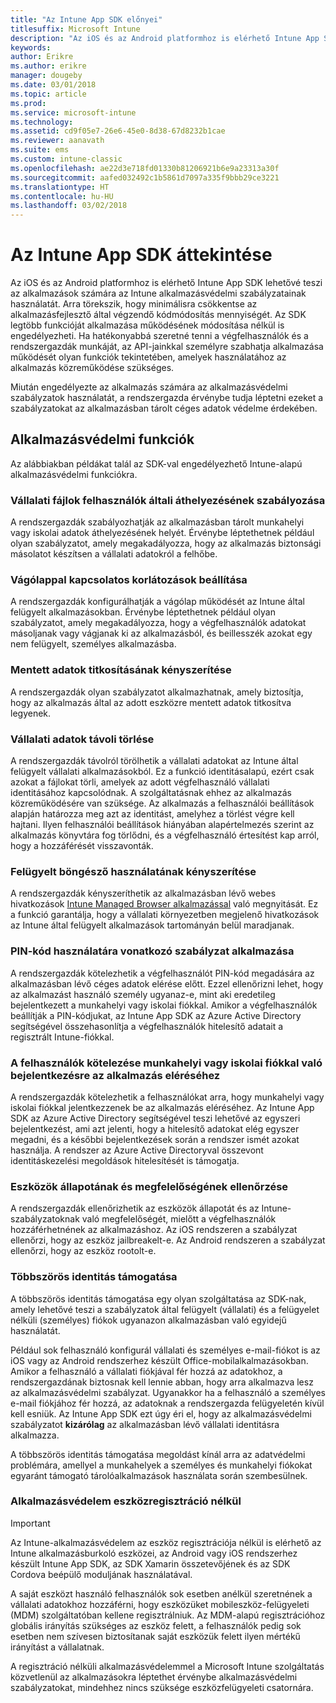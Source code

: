 ```yaml
---
title: "Az Intune App SDK előnyei"
titlesuffix: Microsoft Intune
description: "Az iOS és az Android platformhoz is elérhető Intune App SDK lehetővé teszi a Microsoft Intune mobilalkalmazás-felügyeleti funkcióinak használatát."
keywords: 
author: Erikre
ms.author: erikre
manager: dougeby
ms.date: 03/01/2018
ms.topic: article
ms.prod: 
ms.service: microsoft-intune
ms.technology: 
ms.assetid: cd9f05e7-26e6-45e0-8d38-67d8232b1cae
ms.reviewer: aanavath
ms.suite: ems
ms.custom: intune-classic
ms.openlocfilehash: ae22d3e718fd01330b81206921b6e9a23313a30f
ms.sourcegitcommit: aafed032492c1b5861d7097a335f9bbb29ce3221
ms.translationtype: HT
ms.contentlocale: hu-HU
ms.lasthandoff: 03/02/2018
---
```

# <a name="intune-app-sdk-overview"></a>Az Intune App SDK áttekintése
Az iOS és az Android platformhoz is elérhető Intune App SDK lehetővé teszi az alkalmazások számára az Intune alkalmazásvédelmi szabályzatainak használatát. Arra törekszik, hogy minimálisra csökkentse az alkalmazásfejlesztő által végzendő kódmódosítás mennyiségét. Az SDK legtöbb funkcióját alkalmazása működésének módosítása nélkül is engedélyezheti. Ha hatékonyabbá szeretné tenni a végfelhasználók és a rendszergazdák munkáját, az API-jainkkal személyre szabhatja alkalmazása működését olyan funkciók tekintetében, amelyek használatához az alkalmazás közreműködése szükséges.

Miután engedélyezte az alkalmazás számára az alkalmazásvédelmi szabályzatok használatát, a rendszergazda érvénybe tudja léptetni ezeket a szabályzatokat az alkalmazásban tárolt céges adatok védelme érdekében.

## <a name="app-protection-features"></a>Alkalmazásvédelmi funkciók

Az alábbiakban példákat talál az SDK-val engedélyezhető Intune-alapú alkalmazásvédelmi funkciókra.

### <a name="control-users-ability-to-move-corporate-files"></a>Vállalati fájlok felhasználók általi áthelyezésének szabályozása
A rendszergazdák szabályozhatják az alkalmazásban tárolt munkahelyi vagy iskolai adatok áthelyezésének helyét. Érvénybe léptethetnek például olyan szabályzatot, amely megakadályozza, hogy az alkalmazás biztonsági másolatot készítsen a vállalati adatokról a felhőbe.

### <a name="configure-clipboard-restrictions"></a>Vágólappal kapcsolatos korlátozások beállítása
A rendszergazdák konfigurálhatják a vágólap működését az Intune által felügyelt alkalmazásokban. Érvénybe léptethetnek például olyan szabályzatot, amely megakadályozza, hogy a végfelhasználók adatokat másoljanak vagy vágjanak ki az alkalmazásból, és beillesszék azokat egy nem felügyelt, személyes alkalmazásba.

### <a name="enforce-encryption-on-saved-data"></a>Mentett adatok titkosításának kényszerítése
A rendszergazdák olyan szabályzatot alkalmazhatnak, amely biztosítja, hogy az alkalmazás által az adott eszközre mentett adatok titkosítva legyenek.

### <a name="remotely-wipe-corporate-data"></a>Vállalati adatok távoli törlése
A rendszergazdák távolról törölhetik a vállalati adatokat az Intune által felügyelt vállalati alkalmazásokból. Ez a funkció identitásalapú, ezért csak azokat a fájlokat törli, amelyek az adott végfelhasználó vállalati identitásához kapcsolódnak. A szolgáltatásnak ehhez az alkalmazás közreműködésére van szüksége. Az alkalmazás a felhasználói beállítások alapján határozza meg azt az identitást, amelyhez a törlést végre kell hajtani. Ilyen felhasználói beállítások hiányában alapértelmezés szerint az alkalmazás könyvtára fog törlődni, és a végfelhasználó értesítést kap arról, hogy a hozzáférését visszavonták.

### <a name="enforce-the-use-of-a-managed-browser"></a>Felügyelt böngésző használatának kényszerítése
A rendszergazdák kényszeríthetik az alkalmazásban lévő webes hivatkozások [Intune Managed Browser alkalmazással](/intune-classic/deploy-use/manage-internet-access-using-managed-browser-policies) való megnyitását. Ez a funkció garantálja, hogy a vállalati környezetben megjelenő hivatkozások az Intune által felügyelt alkalmazások tartományán belül maradjanak.

### <a name="enforce-a-pin-policy"></a>PIN-kód használatára vonatkozó szabályzat alkalmazása
A rendszergazdák kötelezhetik a végfelhasználót PIN-kód megadására az alkalmazásban lévő céges adatok elérése előtt. Ezzel ellenőrizni lehet, hogy az alkalmazást használó személy ugyanaz-e, mint aki eredetileg bejelentkezett a munkahelyi vagy iskolai fiókkal. Amikor a végfelhasználók beállítják a PIN-kódjukat, az Intune App SDK az Azure Active Directory segítségével összehasonlítja a végfelhasználók hitelesítő adatait a regisztrált Intune-fiókkal.

### <a name="require-users-to-sign-in-with-work-or-school-account-for-app-access"></a>A felhasználók kötelezése munkahelyi vagy iskolai fiókkal való bejelentkezésre az alkalmazás eléréséhez
A rendszergazdák kötelezhetik a felhasználókat arra, hogy munkahelyi vagy iskolai fiókkal jelentkezzenek be az alkalmazás eléréséhez. Az Intune App SDK az Azure Active Directory segítségével teszi lehetővé az egyszeri bejelentkezést, ami azt jelenti, hogy a hitelesítő adatokat elég egyszer megadni, és a későbbi bejelentkezések során a rendszer ismét azokat használja. A rendszer az Azure Active Directoryval összevont identitáskezelési megoldások hitelesítését is támogatja.

### <a name="check-device-health-and-compliance"></a>Eszközök állapotának és megfelelőségének ellenőrzése
A rendszergazdák ellenőrizhetik az eszközök állapotát és az Intune-szabályzatoknak való megfelelőségét, mielőtt a végfelhasználók hozzáférhetnének az alkalmazáshoz. Az iOS rendszeren a szabályzat ellenőrzi, hogy az eszköz jailbreakelt-e. Az Android rendszeren a szabályzat ellenőrzi, hogy az eszköz rootolt-e.

### <a name="multi-identity-support"></a>Többszörös identitás támogatása
A többszörös identitás támogatása egy olyan szolgáltatása az SDK-nak, amely lehetővé teszi a szabályzatok által felügyelt (vállalati) és a felügyelet nélküli (személyes) fiókok ugyanazon alkalmazásban való egyidejű használatát.

Például sok felhasználó konfigurál vállalati és személyes e-mail-fiókot is az iOS vagy az Android rendszerhez készült Office-mobilalkalmazásokban. Amikor a felhasználó a vállalati fiókjával fér hozzá az adatokhoz, a rendszergazdának biztosnak kell lennie abban, hogy arra alkalmazva lesz az alkalmazásvédelmi szabályzat. Ugyanakkor ha a felhasználó a személyes e-mail fiókjához fér hozzá, az adatoknak a rendszergazda felügyeletén kívül kell esniük. Az Intune App SDK ezt úgy éri el, hogy az alkalmazásvédelmi szabályzatot **kizárólag** az alkalmazásban lévő vállalati identitásra alkalmazza.

A többszörös identitás támogatása megoldást kínál arra az adatvédelmi problémára, amellyel a munkahelyek a személyes és munkahelyi fiókokat egyaránt támogató tárolóalkalmazások használata során szembesülnek.
 
### <a name="app-protection-without-device-enrollment"></a>Alkalmazásvédelem eszközregisztráció nélkül

>[!IMPORTANT]
>Az Intune-alkalmazásvédelem az eszköz regisztrációja nélkül is elérhető az Intune alkalmazásburkoló eszközei, az Android vagy iOS rendszerhez készült Intune App SDK, az SDK Xamarin összetevőjének és az SDK Cordova beépülő moduljának használatával.

A saját eszközt használó felhasználók sok esetben anélkül szeretnének a vállalati adatokhoz hozzáférni, hogy eszközüket mobileszköz-felügyeleti (MDM) szolgáltatóban kellene regisztrálniuk. Az MDM-alapú regisztrációhoz globális irányítás szükséges az eszköz felett, a felhasználók pedig sok esetben nem szívesen biztosítanak saját eszközük felett ilyen mértékű irányítást a vállalatnak.

A regisztráció nélküli alkalmazásvédelemmel a Microsoft Intune szolgáltatás közvetlenül az alkalmazásokra léptethet érvénybe alkalmazásvédelmi szabályzatokat, mindehhez nincs szüksége eszközfelügyeleti csatornára.
